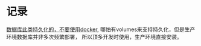# 记录

[数据库此类持久化的，不要使用docker](https://www.zhihu.com/question/598223136),
哪怕有volumes来支持持久化，但是生产环境数据库并非多次频繁部署，
所以顶多开发时使用，生产环境直接安装。